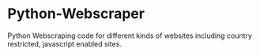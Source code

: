 # Python-Webscraper
Python Webscraping code for different kinds of websites including country restricted, javascript enabled sites.
